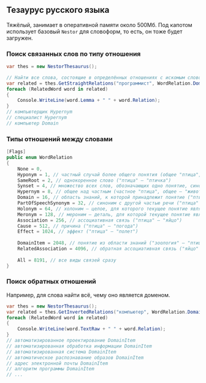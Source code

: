 ## Тезаурус русского языка

Тяжёлый, занимает в оперативной памяти около 500Мб. Под капотом использует базовый `Nestor` для словоформ, то есть, он тоже будет загружен.

### Поиск связанных слов по типу отношения

```cs
var thes = new NestorThesaurus();

// Найти все слова, состоящие в определённых отношениях с искомым словом
var related = thes.GetStraightRelations("программист", WordRelation.Domain | WordRelation.Hypernym);
foreach (RelatedWord word in related)
{
    Console.WriteLine(word.Lemma + " " + word.Relation);
}
// компьютерщик Hypernym
// специалист Hypernym
// компьютер Domain

```

### Типы отношений между словами
```cs
[Flags]
public enum WordRelation
{
	None = 0,
	Hyponym = 1, // частный случай более общего понятия (общее "птица", частное "дятел")
	SameRoot = 2, // однокоренное слово ("птица" — "птичка")
	Synset = 4, // множество всех слов, обозначающих одно понятие, синонимия ("птица", "птаха")
	Hypernym = 8, // общее над частным (частное "птица", общее — "животное")
	Domain = 16, // область знаний, к которой принадлежит понятие ("птица" — "зоология", "биология")
	PartOfSpeechSynonym = 32, // синоним с другой частью речи ("птица" — "птичий")
	Holonym = 64, // холоним — целое, для которого текущее понятие является деталью ("птица" — "стая")
	Meronym = 128, // мероним — деталь, для которой текущее понятие является целым ("птица" — "ключ")
	Association = 256, // ассоциативная связь ("птица" — "яйцо")
	Cause = 512, // причина ("птица" — "погода")
	Effect = 1024, // эффект ("птица" — "полет")
	
	DomainItem = 2048, // понятие из области знаний ("зоология" — "птица", "животное")
	RelatedAssociation = 4096, // обратная ассоциативная связь ("яйцо" — "птица")
	
	All = 8191, // все виды связей сразу
}
```

### Поиск обратных отношений

Например, для слова найти всё, чему оно является доменом.

```cs
var thes = new NestorThesaurus();
var related = thes.GetInvertedRelations("компьютер", WordRelation.Domain);
foreach (RelatedWord word in related)
{
    Console.WriteLine(word.TextRaw + " " + word.Relation);
}
// автоматизированное проектирование DomainItem
// автоматизированная обработка информации DomainItem
// автоматизированная система DomainItem
// автоматическое распознавание образов DomainItem
// адрес электронной почты DomainItem
// алгоритм программы DomainItem
// ...
```
